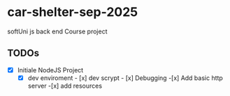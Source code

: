 # car-shelter-sep-2025

softUni js back end Course project

## TODOs

- [x] Initiale NodeJS Project
  - [x] dev enviroment - [x] dev scrypt - [x] Debugging -[x] Add basic http server -[x] add resources
